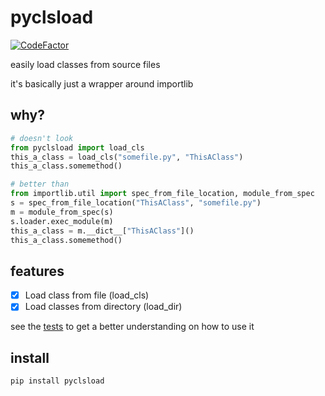# pyclsload

[![CodeFactor](https://www.codefactor.io/repository/github/nbdy/pyclsload/badge)](https://www.codefactor.io/repository/github/nbdy/pyclsload)

easily load classes from source files

it's basically just a wrapper around importlib

## why?

```python
# doesn't look
from pyclsload import load_cls
this_a_class = load_cls("somefile.py", "ThisAClass")
this_a_class.somemethod()

# better than
from importlib.util import spec_from_file_location, module_from_spec
s = spec_from_file_location("ThisAClass", "somefile.py")
m = module_from_spec(s)
s.loader.exec_module(m)
this_a_class = m.__dict__["ThisAClass"]()
this_a_class.somemethod()
```

## features

- [X] Load class from file (load_cls)
- [X] Load classes from directory (load_dir)

see the [tests](/tests) to get a better understanding on how to use it

## install

```shell
pip install pyclsload
```
